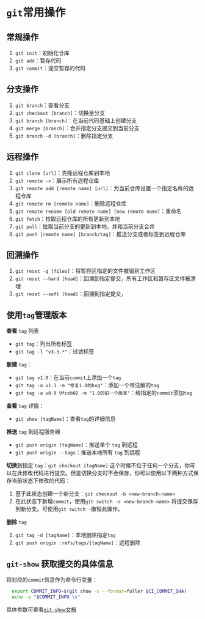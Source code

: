 # `git`常用操作

## 常规操作

1. `git init`：初始化仓库
2. `git add`：暂存代码
3. `git commit`：提交暂存的代码

## 分支操作

1. `git branch`：查看分支
2. `git checkout [branch]`：切换至分支
3. `git branch [branch]`：在当前代码基础上创建分支
4. `git merge [branch]`：合并指定分支提交到当前分支
5. `git branch -d [branch]`：删除指定分支

## 远程操作

1. `git clone [url]`：克隆远程仓库到本地
2. `git remote -v`：展示所有远程仓库
3. `git remote add [remote name] [url]`：为当前仓库设置一个指定名称的远程仓库
4. `git remote rm [remote name]`：删除远程仓库
5. `git remote rename [old remote name] [new remote name]`：重命名
6. `git fetch`：拉取远程仓库的所有更新到本地
7. `git pull`：拉取当前分支的更新到本地，并和当前分支合并
8. `git push [remote name] [branch/tag]`：推送分支或者标签到远程仓库

## 回溯操作

1. `git reset -q [files]`：将暂存区指定的文件撤销到工作区
2. `git reset --hard [head]`：回溯到指定提交，所有工作区和暂存区文件被清理
3. `git reset --soft [head]`：回溯到指定提交，

## 使用`tag`管理版本

**查看** `tag` 列表

- `git tag`：列出所有标签
- `git tag -l "v3.3.*"`：过滤标签

**新建** `tag`：

- `git tag v1.0`：在当前`commit`上添加一个`tag`
- `git tag -a v1.1 -m "修复1.0的bug"`：添加一个带注解的`tag`
- `git tag -a v0.9 9fceb02 -m "1.0的前一个版本"`：给指定的`commit`添加`tag`

**查看** `tag` 详情：

- `git show [tagName]`：查看`tag`的详细信息

**推送** `tag` 到远程服务器

- `git push origin [tagName]`：推送单个 `tag` 到远程
- `git push origin --tags`：推送本地所有 `tag` 到远程

**切换**到指定 `tag`：`git checkout [tagName]`
这个时候不位于任何一个分支，你可以在此修改代码进行提交。但是切换分支时不会保存，你可以使用以下两种方式保存当前状态下修改的代码：

1. 基于此状态创建一个新分支：`git checkout -b <new-branch-name>`
2. 在此状态下新增`commit`，使用`git switch -c <new-branch-name>` 将提交保存到新分支。可使用`git switch -`撤销此操作。

**删除** `tag`

1. `git tag -d [tagName]`：本地删除指定`tag`
2. `git push origin :refs/tags/[tagName]`：远程删除

## `git-show` 获取提交的具体信息

将对应的`commit`信息作为命令行变量：

```bash
  export COMMIT_INFO=$(git show -s --format=fuller $CI_COMMIT_SHA)
  echo -e "$COMMIT_INFO \n"
```

具体参数可查看[`git-show`文档](http://schacon.github.io/git/git-show)
